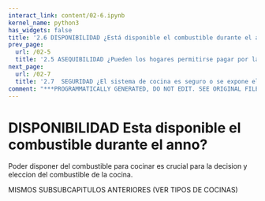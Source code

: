 ```yaml
---
interact_link: content/02-6.ipynb
kernel_name: python3
has_widgets: false
title: '2.6 DISPONIBILIDAD ¿Está disponible el combustible durante el año?'
prev_page:
  url: /02-5
  title: '2.5 ASEQUIBILIDAD ¿Pueden los hogares permitirse pagar por la cocina y el combustible?'
next_page:
  url: /02-7
  title: '2.7  SEGURIDAD ¿El sistema de cocina es seguro o se expone el hogar a posibles accidentes?'
comment: "***PROGRAMMATICALLY GENERATED, DO NOT EDIT. SEE ORIGINAL FILES IN /content***"
---
```


# DISPONIBILIDAD Esta disponible el combustible durante el anno?
Poder disponer del combustible para cocinar es crucial para la decision y eleccion del combustible de la cocina.

MISMOS SUBSUBCAPiTULOS ANTERIORES (VER TIPOS DE COCINAS)
